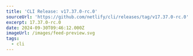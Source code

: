 ```yaml
---
title: 'CLI Release: v17.37.0-rc.0'
sourceUrl: 'https://github.com/netlify/cli/releases/tag/v17.37.0-rc.0'
excerpt: 17.37.0-rc.0
date: 2024-09-30T09:46:12.000Z
imageUrl: /images/feed-preview.svg
tags:
  - cli
---
```


